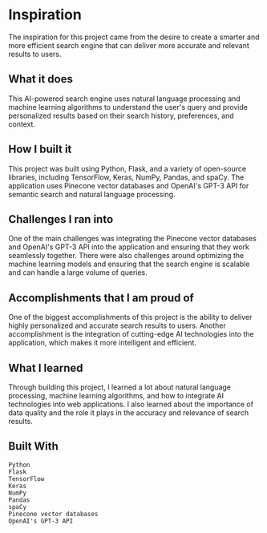 # Inspiration

The inspiration for this project came from the desire to create a smarter and more efficient search engine that can deliver more accurate and relevant results to users.

## What it does

This AI-powered search engine uses natural language processing and machine learning algorithms to understand the user's query and provide personalized results based on their search history, preferences, and context.

## How I built it

This project was built using Python, Flask, and a variety of open-source libraries, including TensorFlow, Keras, NumPy, Pandas, and spaCy. The application uses Pinecone vector databases and OpenAI's GPT-3 API for semantic search and natural language processing.

## Challenges I ran into

One of the main challenges was integrating the Pinecone vector databases and OpenAI's GPT-3 API into the application and ensuring that they work seamlessly together. There were also challenges around optimizing the machine learning models and ensuring that the search engine is scalable and can handle a large volume of queries.

## Accomplishments that I am proud of

One of the biggest accomplishments of this project is the ability to deliver highly personalized and accurate search results to users. Another accomplishment is the integration of cutting-edge AI technologies into the application, which makes it more intelligent and efficient.

## What I learned

Through building this project, I learned a lot about natural language processing, machine learning algorithms, and how to integrate AI technologies into web applications. I also learned about the importance of data quality and the role it plays in the accuracy and relevance of search results.

## Built With

    Python
    Flask
    TensorFlow
    Keras
    NumPy
    Pandas
    spaCy
    Pinecone vector databases
    OpenAI's GPT-3 API
